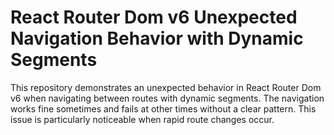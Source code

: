 # React Router Dom v6 Unexpected Navigation Behavior with Dynamic Segments

This repository demonstrates an unexpected behavior in React Router Dom v6 when navigating between routes with dynamic segments.  The navigation works fine sometimes and fails at other times without a clear pattern. This issue is particularly noticeable when rapid route changes occur.